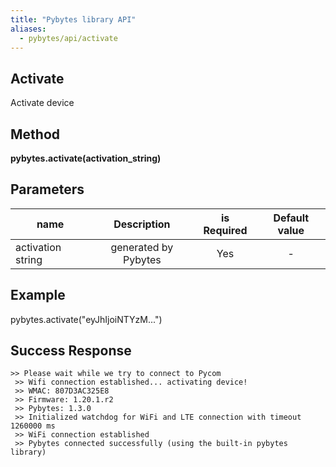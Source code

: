 ```yaml
---
title: "Pybytes library API"
aliases:
  - pybytes/api/activate
---
```


**Activate**
----
  Activate device

**Method**
----
**pybytes.activate(activation_string)**


**Parameters**
----
| name  | Description   | is Required    | Default value
| ------------- |:-------------:|:-------------:|:-------------:|
| activation string   | generated by Pybytes  | Yes   | - |


**Example**
----
pybytes.activate("eyJhIjoiNTYzM...")


**Success Response**
----

    >> Please wait while we try to connect to Pycom
     >> Wifi connection established... activating device!
     >> WMAC: 807D3AC325E8
     >> Firmware: 1.20.1.r2
     >> Pybytes: 1.3.0
     >> Initialized watchdog for WiFi and LTE connection with timeout 1260000 ms
     >> WiFi connection established
     >> Pybytes connected successfully (using the built-in pybytes library)
